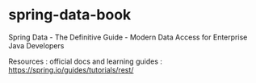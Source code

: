 # spring-data-book
Spring Data - The Definitive Guide - Modern Data Access for Enterprise Java Developers


Resources :
official docs and learning guides :
https://spring.io/guides/tutorials/rest/
